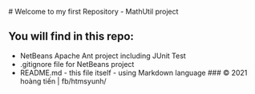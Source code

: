 ​# Welcome to my first Repository - MathUtil project
## You will find in this repo:
* NetBeans Apache Ant project including JUnit Test
* .gitignore file for NetBeans project
* README.md - this file itself - using Markdown language
​### © 2021 hoàng tiến | fb/htmsyunh/